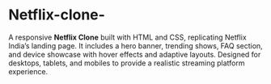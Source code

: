 # Netflix-clone-
A responsive **Netflix Clone** built with HTML and CSS, replicating Netflix India’s landing page. It includes a hero banner, trending shows, FAQ section, and device showcase with hover effects and adaptive layouts. Designed for desktops, tablets, and mobiles to provide a realistic streaming platform experience.
